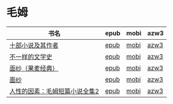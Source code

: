 # 毛姆

| 书名 | epub | mobi | azw3 |
| --- | --- | --- | --- |
| [十部小说及其作者](http://ct.dalanmei.com/f/31084289-571715104-7189df) | [epub](http://ct.dalanmei.com/f/31084289-571715104-7189df) | [mobi](http://ct.dalanmei.com/f/31084289-572113914-c1ec04) | [azw3](http://ct.dalanmei.com/f/31084289-572122372-6f3bdd) |
| [不一样的文学史](http://ct.dalanmei.com/f/31084289-571713603-891742) | [epub](http://ct.dalanmei.com/f/31084289-571713603-891742) | [mobi](http://ct.dalanmei.com/f/31084289-572114265-d94cec) | [azw3](http://ct.dalanmei.com/f/31084289-572128525-413778) |
| [面纱（果麦经典）](http://ct.dalanmei.com/f/31084289-571459080-3966dc) | [epub](http://ct.dalanmei.com/f/31084289-571459080-3966dc) | [mobi](http://ct.dalanmei.com/f/31084289-571773105-91c40d) | [azw3](http://ct.dalanmei.com/f/31084289-571918232-97778c) |
| [面纱](http://ct.dalanmei.com/f/31084289-571495932-7b2ad4) | [epub](http://ct.dalanmei.com/f/31084289-571495932-7b2ad4) | [mobi](http://ct.dalanmei.com/f/31084289-571773827-106f4e) | [azw3](http://ct.dalanmei.com/f/31084289-571918748-4f80ad) |
| [人性的因素：毛姆短篇小说全集2](http://ct.dalanmei.com/f/31084289-571594846-515ece) | [epub](http://ct.dalanmei.com/f/31084289-571594846-515ece) | [mobi](http://ct.dalanmei.com/f/31084289-572122984-716173) | [azw3](http://ct.dalanmei.com/f/31084289-571981704-7cc050) |
